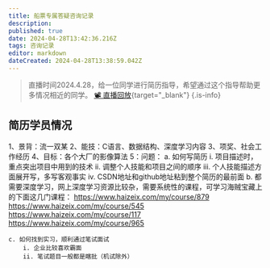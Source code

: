 ```yaml
---
title: 船票专属答疑咨询记录
description: 
published: true
date: 2024-04-28T13:42:36.216Z
tags: 咨询记录
editor: markdown
dateCreated: 2024-04-28T13:38:59.042Z
---
```


> 直播时间2024.4.28，给一位同学进行简历指导，希望通过这个指导帮助更多情况相近的同学。
> [📽 直播回放](https://www.haizeix.com/open/course/7){target="_blank"}
{.is-info}

## 简历学员情况
1、景背：流一双某
2、能技：C语言、数据结构、深度学习内容
3、项奖、社会工作经历
4、目标：各个大厂的影像算法
5：问题：
    a. 如何写简历
        i. 项目描述时，重点突出项目中用到的技术
        ii. 调整个人技能和项目之间的顺序
        iii. 个人技能描述方面展开写，多写客观事实
        iv. CSDN地址和github地址粘到整个简历的最前面
    b. 都需要深度学习，网上深度学习资源比较杂，需要系统性的课程，可学习海贼宝藏上的下面这几门课程：
    https://www.haizeix.com/my/course/879
    https://www.haizeix.com/my/course/545
    https://www.haizeix.com/my/course/117
    https://www.haizeix.com/my/course/965
    
    c. 如何找到实习，顺利通过笔试面试
        i. 企业比较喜欢霸面
        ii. 笔试题目一般都是瞎批（机试除外）
    